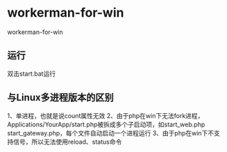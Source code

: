 # workerman-for-win
workerman-for-win
## 运行
双击start.bat运行

## 与Linux多进程版本的区别
1、单进程，也就是说count属性无效
2、由于php在win下无法fork进程，Applications/YourApp/start.php被拆成多个子启动项，如start_web.php start_gateway.php，每个文件自动启动一个进程运行
3、由于php在win下不支持信号，所以无法使用reload、status命令
